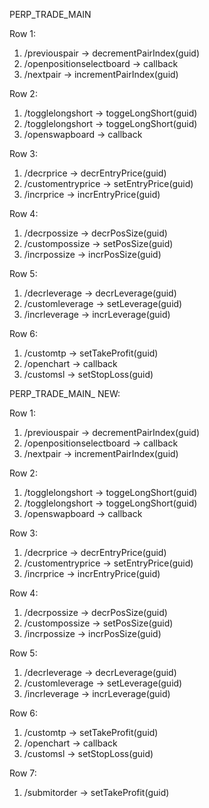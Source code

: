 PERP_TRADE_MAIN

Row 1: 

1. /previouspair -> decrementPairIndex(guid)
2. /openpositionselectboard -> callback
3. /nextpair -> incrementPairIndex(guid)

Row 2: 

1. /togglelongshort -> toggeLongShort(guid)
2. /togglelongshort -> toggeLongShort(guid)
3. /openswapboard -> callback

Row 3: 

1. /decrprice -> decrEntryPrice(guid)
2. /customentryprice -> setEntryPrice(guid)
3. /incrprice -> incrEntryPrice(guid)

Row 4: 

1. /decrpossize -> decrPosSize(guid)
2. /custompossize -> setPosSize(guid)
3. /incrpossize -> incrPosSize(guid)

Row 5: 

1. /decrleverage -> decrLeverage(guid)
2. /customleverage -> setLeverage(guid)
3. /incrleverage -> incrLeverage(guid)

Row 6: 

1. /customtp -> setTakeProfit(guid)
2. /openchart -> callback
3. /customsl -> setStopLoss(guid)

PERP_TRADE_MAIN_ NEW:


Row 1: 

1. /previouspair -> decrementPairIndex(guid)
2. /openpositionselectboard -> callback
3. /nextpair -> incrementPairIndex(guid)

Row 2: 

1. /togglelongshort -> toggeLongShort(guid)
2. /togglelongshort -> toggeLongShort(guid)
3. /openswapboard -> callback

Row 3: 

1. /decrprice -> decrEntryPrice(guid)
2. /customentryprice -> setEntryPrice(guid)
3. /incrprice -> incrEntryPrice(guid)

Row 4: 

1. /decrpossize -> decrPosSize(guid)
2. /custompossize -> setPosSize(guid)
3. /incrpossize -> incrPosSize(guid)

Row 5: 

1. /decrleverage -> decrLeverage(guid)
2. /customleverage -> setLeverage(guid)
3. /incrleverage -> incrLeverage(guid)

Row 6: 

1. /customtp -> setTakeProfit(guid)
2. /openchart -> callback
3. /customsl -> setStopLoss(guid)

Row 7: 

1. /submitorder -> setTakeProfit(guid)

